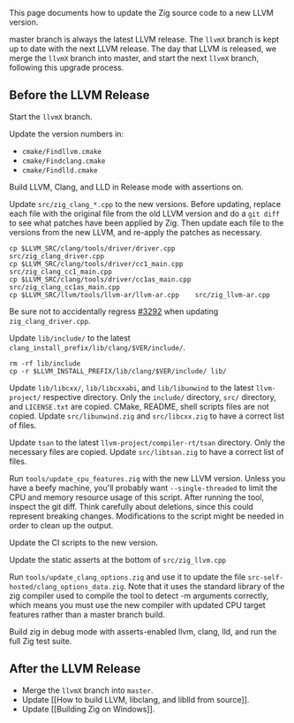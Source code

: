 This page documents how to update the Zig source code to a new LLVM version.

master branch is always the latest LLVM release. The `llvmX` branch is kept up to date with the next LLVM release. The day that LLVM is released, we merge the `llvmX` branch into master, and start the next `llvmX` branch, following this upgrade process. 

## Before the LLVM Release

Start the `llvmX` branch.

Update the version numbers in:
- `cmake/Findllvm.cmake`
- `cmake/Findclang.cmake`
- `cmake/Findlld.cmake`

Build LLVM, Clang, and LLD in Release mode with assertions on.

Update `src/zig_clang_*.cpp` to the new versions. Before updating, replace each
file with the original file from the old LLVM version and do a `git diff` to
see what patches have been applied by Zig. Then update each file to the
versions from the new LLVM, and re-apply the patches as necessary.

```
cp $LLVM_SRC/clang/tools/driver/driver.cpp     src/zig_clang_driver.cpp
cp $LLVM_SRC/clang/tools/driver/cc1_main.cpp   src/zig_clang_cc1_main.cpp
cp $LLVM_SRC/clang/tools/driver/cc1as_main.cpp src/zig_clang_cc1as_main.cpp
cp $LLVM_SRC/llvm/tools/llvm-ar/llvm-ar.cpp    src/zig_llvm-ar.cpp
```

Be sure not to accidentally regress
[#3292](https://github.com/ziglang/zig/pull/3292) when updating
`zig_clang_driver.cpp`.

Update `lib/include/` to the latest `clang_install_prefix/lib/clang/$VER/include/`.

```
rm -rf lib/include
cp -r $LLVM_INSTALL_PREFIX/lib/clang/$VER/include/ lib/
```

Update `lib/libcxx/`, `lib/libcxxabi`, and `lib/libunwind` to the latest
`llvm-project/` respective directory. Only the `include/` directory, `src/`
directory, and `LICENSE.txt` are copied. CMake, README, shell scripts files are
not copied. Update `src/libunwind.zig` and `src/libcxx.zig` to have a correct
list of files.

Update `tsan` to the latest `llvm-project/compiler-rt/tsan` directory. Only the
necessary files are copied. Update `src/libtsan.zig` to have a correct list of
files.

Run `tools/update_cpu_features.zig` with the new LLVM version. Unless you have
a beefy machine, you'll probably want `--single-threaded` to limit the CPU and
memory resource usage of this script. After running the tool, inspect the git
diff. Think carefully about deletions, since this could represent breaking
changes. Modifications to the script might be needed in order to clean up the
output.

Update the CI scripts to the new version.

Update the static asserts at the bottom of `src/zig_llvm.cpp`

Run `tools/update_clang_options.zig` and use it to update the file
`src-self-hosted/clang_options_data.zig`. Note that it uses the standard
library of the zig compiler used to compile the tool to detect -m arguments
correctly, which means you must use the new compiler with updated CPU target
features rather than a master branch build.

Build zig in debug mode with asserts-enabled llvm, clang, lld, and run the full Zig test suite.

## After the LLVM Release

 * Merge the `llvmX` branch into `master`.
 * Update [[How to build LLVM, libclang, and liblld from source]].
 * Update [[Building Zig on Windows]].

